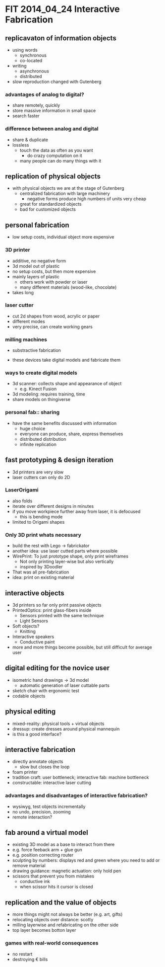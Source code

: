 # FIT 2014_04_24 Interactive Fabrication
## replicavaton of information objects
* using words
    * synchronous
    * co-located
* writing
    * asynchronous
    * distributed
* slow reproduction changed with Gutenberg

### advantages of analog to digital?
* share remotely, quickly
* store massive information in small space
* search faster

### difference between analog and digital
* share & duplicate
* lossless
    * touch the data as often as you want
        * do crazy computation on it
    * many people can do many things with it

## replication of physical objects
* with physical objects we are at the stage of Gutenberg
    * centralized fabrication with large machinery
        * negative forms produce high numbers of units very cheap
    * great for standardized objects
    * bad for customized objects

## personal fabrication
* low setup costs, individual object more expensive

### 3D printer
* additive, no negative form
* 3d model out of plastic
* no setup costs, but then more expensive
* mainly layers of plastic
    * others work with powder or laser
    * many different materials (wood-like, chocolate)
* takes long

### laser cutter
* cut 2d shapes from wood, acrylic or paper
* different modes
* very precise, can create working gears

### milling machines
* substractive fabrication

* these devices take digital models and fabricate them

### ways to create digital models
* 3d scanner: collects shape and appearance of object
    * e.g. Kinect Fusion
* 3d modeling: requires training, time
* share models on thingiverse 

### personal fab:: sharing
* have the same benefits discussed with information
    * huge choice
    * everyone can produce, share,  express themselves
    * distributed distribution
    * infinite replication


## fast prototyping & design iteration
*  3d printers are very slow
*  laser cutters can only do 2D

### LaserOrigami
* also folds
* iterate over different designs in minutes
* if you move workpiece further away from laser, it is defocused
    * this is bending mode
* limited to Origami shapes

### Only 3D print whats necessary
* build the rest with Lego -> fabrickator
* another idea: use laser cutted parts where possible
* WirePrint: To just prototype shape, only print wireframes
    * Not only printing layer-wise but also vertically
    * inspired by 3Doodler
* That was all pre-fabrication
* idea: print on existing material


## interactive objects
* 3d printers so far only print passive objects
* PrintedOptics: print glass-fibers inside
    * Sensors printed with the same technique
    * Light Sensors
* Soft objects?
    *  Knitting
*  Interactive speakers
    * Conductive paint 
* more and more things become possible, but still difficult for average user

## digital editing for the novice user
* isometric hand drawings -> 3d model
    * automatic generation of laser cuttable parts
* sketch chair with ergonomic test
* codable objects


## physical editing
* mixed-reality: physical tools + virtual objects
* dressup: create dresses around physical mannequin
* is this a good interface?

## interactive fabrication
* directly annotate objects
    * slow but closes the loop
* foam printer
* tradition craft: user bottleneck; interactive fab: machine bottleneck
* constructable: interactive laser cutting

### advantages and disadvantages of interactive fabrication?
* wysiwyg, test objects incrementally
* no undo, precision, zooming
* remote interaction?

## fab around a virtual model
* existing 3D model as a base to interact from there
* e.g. force feeback arm + glue gun
* e.g. position correcting router
* sculpting by numbers: displays red and green where you need to add or remove material
* drawing guidance: magnetic actuation: only hold pen
* scissors that prevent you from mistakes
    * conductive ink
    * when scissor hits it cursor is closed

## replication and the value of objects
* more things might not always be better (e.g. art, gifts)
* relocating objects over distance: scotty
* milling layerwise and refabricating on the other side
* top layer becomes botton layer 

### games with real-world consequences
* no restart
* destroying € bills